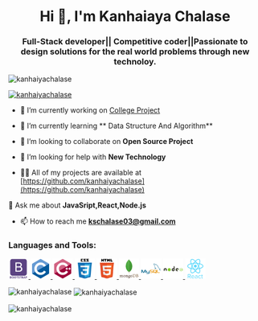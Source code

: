 
<h1 align="center">Hi 👋, I'm Kanhaiaya Chalase</h1>
<h3 align="center">Full-Stack developer|| Competitive coder||Passionate to design solutions for the real world problems through new technoloy.</h3>

<p align="left"> <img src="https://komarev.com/ghpvc/?username=kanhaiyachalase&label=Profile%20views&color=0e75b6&style=flat" alt="kanhaiyachalase" /> </p>

<p align="left"> <a href="https://github.com/ryo-ma/github-profile-trophy"><img src="https://github-profile-trophy.vercel.app/?username=kanhaiyachalase" alt="kanhaiyachalase" /></a> </p>

- 🔭 I’m currently working on [College Project](https://github.com/kanhaiyachalase/college-websites)

- 🌱 I’m currently learning ** Data Structure  And Algorithm**

- 👯 I’m looking to collaborate on **Open Source Project**

- 🤝 I’m looking for help with **New Technology**

- 👨‍💻 All of my projects are available at [https://github.com/kanhaiyachalase](https://github.com/kanhaiyachalase)



 💬 Ask me about **JavaSript,React,Node.js**

- 📫 How to reach me **kschalase03@gmail.com**



<h3 align="left">Languages and Tools:</h3>
<p align="left">  <a href="https://getbootstrap.com" target="_blank"> <img src="https://raw.githubusercontent.com/devicons/devicon/master/icons/bootstrap/bootstrap-plain-wordmark.svg" alt="bootstrap" width="40" height="40"/> </a> <a href="https://www.cprogramming.com/" target="_blank"> <img src="https://raw.githubusercontent.com/devicons/devicon/master/icons/c/c-original.svg" alt="c" width="40" height="40"/> </a> <a href="https://www.w3schools.com/cpp/" target="_blank"> <img src="https://raw.githubusercontent.com/devicons/devicon/master/icons/cplusplus/cplusplus-original.svg" alt="cplusplus" width="40" height="40"/> </a> <a href="https://www.w3schools.com/css/" target="_blank"> <img src="https://raw.githubusercontent.com/devicons/devicon/master/icons/css3/css3-original-wordmark.svg" alt="css3" width="40" height="40"/> </a>   <a href="https://www.w3.org/html/" target="_blank"> <img src="https://raw.githubusercontent.com/devicons/devicon/master/icons/html5/html5-original-wordmark.svg" alt="html5" width="40" height="40"/> </a>   <a href="https://www.mongodb.com/" target="_blank"> <img src="https://raw.githubusercontent.com/devicons/devicon/master/icons/mongodb/mongodb-original-wordmark.svg" alt="mongodb" width="40" height="40"/> </a>  <a href="https://www.mysql.com/" target="_blank"> <img src="https://raw.githubusercontent.com/devicons/devicon/master/icons/mysql/mysql-original-wordmark.svg" alt="mysql" width="40" height="40"/> </a> <a href="https://nodejs.org" target="_blank"> <img src="https://raw.githubusercontent.com/devicons/devicon/master/icons/nodejs/nodejs-original-wordmark.svg" alt="nodejs" width="40" height="40"/> </a> <a href="https://reactjs.org/" target="_blank"> <img src="https://raw.githubusercontent.com/devicons/devicon/master/icons/react/react-original-wordmark.svg" alt="react" width="40" height="40"/> </a> </p>

<p><img align="left" src="https://github-readme-stats.vercel.app/api/top-langs?username=kanhaiyachalase&show_icons=true&locale=en&layout=compact" alt="kanhaiyachalase" /></p>

<p>&nbsp;<img align="center" src="https://github-readme-stats.vercel.app/api?username=kanhaiyachalase&show_icons=true&locale=en" alt="kanhaiyachalase" /></p>

<p><img align="center" src="https://github-readme-streak-stats.herokuapp.com/?user=kanhaiyachalase&" alt="kanhaiyachalase" /></p>
